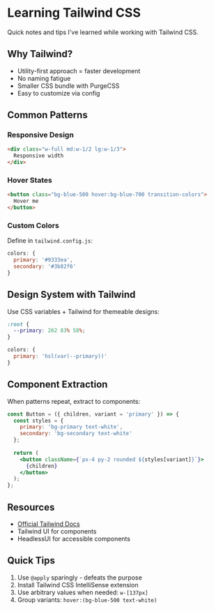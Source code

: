 # Learning Tailwind CSS

Quick notes and tips I've learned while working with Tailwind CSS.

## Why Tailwind?

- Utility-first approach = faster development
- No naming fatigue
- Smaller CSS bundle with PurgeCSS
- Easy to customize via config

## Common Patterns

### Responsive Design

```html
<div class="w-full md:w-1/2 lg:w-1/3">
  Responsive width
</div>
```

### Hover States

```html
<button class="bg-blue-500 hover:bg-blue-700 transition-colors">
  Hover me
</button>
```

### Custom Colors

Define in `tailwind.config.js`:

```js
colors: {
  primary: '#9333ea',
  secondary: '#3b82f6'
}
```

## Design System with Tailwind

Use CSS variables + Tailwind for themeable designs:

```css
:root {
  --primary: 262 83% 58%;
}
```

```js
colors: {
  primary: 'hsl(var(--primary))'
}
```

## Component Extraction

When patterns repeat, extract to components:

```jsx
const Button = ({ children, variant = 'primary' }) => {
  const styles = {
    primary: 'bg-primary text-white',
    secondary: 'bg-secondary text-white'
  };
  
  return (
    <button className={`px-4 py-2 rounded ${styles[variant]}`}>
      {children}
    </button>
  );
};
```

## Resources

- [Official Tailwind Docs](https://tailwindcss.com)
- Tailwind UI for components
- HeadlessUI for accessible components

## Quick Tips

1. Use `@apply` sparingly - defeats the purpose
2. Install Tailwind CSS IntelliSense extension
3. Use arbitrary values when needed: `w-[137px]`
4. Group variants: `hover:(bg-blue-500 text-white)`

